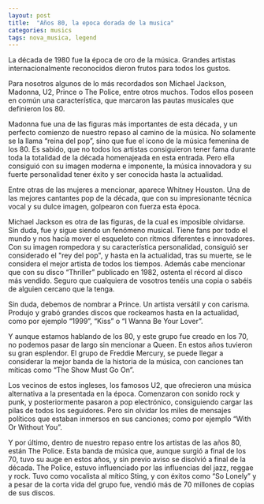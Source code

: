 ```yaml
---
layout: post
title:  "Años 80, la epoca dorada de la musica" 
categories: musics
tags: nova_musica, legend
---
```


La década de 1980 fue la época de oro de la música. Grandes artistas internacionalmente reconocidos dieron frutos para todos los gustos.

Para nosotros algunos de lo más recordados son Michael Jackson, Madonna, U2, Prince o The Police, entre otros muchos. Todos ellos poseen en común una característica, que marcaron las pautas musicales que definieron los 80.

Madonna fue una de las figuras más importantes de esta década, y un perfecto comienzo de nuestro repaso al camino de la música. No solamente se la llama “reina del pop”, sino que fue el icono de la música femenina de los 80. Es sabido, que no todos los artistas consiguieron tener fama durante toda la totalidad de la década homenajeada en esta entrada. Pero ella consiguió con su imagen moderna e imponente, la música innovadora y su fuerte personalidad tener éxito y ser conocida hasta la actualidad.

Entre otras de las mujeres a mencionar, aparece Whitney Houston. Una de las mejores cantantes pop de la década, que con su impresionante técnica vocal y su dulce imagen, golpearon con fuerza esta época.

Michael Jackson es otra de las figuras, de la cual es imposible olvidarse. Sin duda, fue y sigue siendo un fenómeno musical. Tiene fans por todo el mundo y nos hacía mover el esqueleto con ritmos diferentes e innovadores. Con su imagen rompedora y su característica personalidad, consiguió ser considerado el "rey del pop", y hasta en la actualidad, tras su muerte, se le considera el mejor artista de todos los tiempos. Además cabe mencionar que con su disco “Thriller” publicado en 1982, ostenta el récord al disco más vendido. Seguro que cualquiera de vosotros tenéis una copia o sabéis de alguien cercano que la tenga.

Sin duda, debemos de nombrar a Prince. Un artista versátil y con carisma. Produjo y grabó grandes discos que rockeamos hasta en la actualidad, como por ejemplo “1999”, “Kiss” o “I Wanna Be Your Lover”.

Y aunque estamos hablando de los 80, y este grupo fue creado en los 70, no podemos pasar de largo sin mencionar a Queen. En estos años tuvieron su gran esplendor. El grupo de Freddie Mercury, se puede llegar a considerar la mejor banda de la historia de la música, con canciones tan míticas como “The Show Must Go On”.

Los vecinos de estos ingleses, los famosos U2, que ofrecieron una música alternativa a la presentada en la época. Comenzaron con sonido rock y punk, y posteriormente pasaron a pop electrónico, consiguiendo cargar las pilas de todos los seguidores. Pero sin olvidar los miles de mensajes políticos que estaban inmersos en sus canciones; como por ejemplo “With Or Without You”.

Y por último, dentro de nuestro repaso entre los artistas de las años 80, están The Police. Esta banda de música que, aunque surgió a final de los 70, tuvo su auge en estos años, y sin previo aviso se disolvió a final de la década. The Police, estuvo influenciado por las influencias del jazz, reggae y rock. Tuvo como vocalista al mítico Sting, y con éxitos como “So Lonely” y a pesar de la corta vida del grupo fue, vendió más de 70 millones de copias de sus discos.
